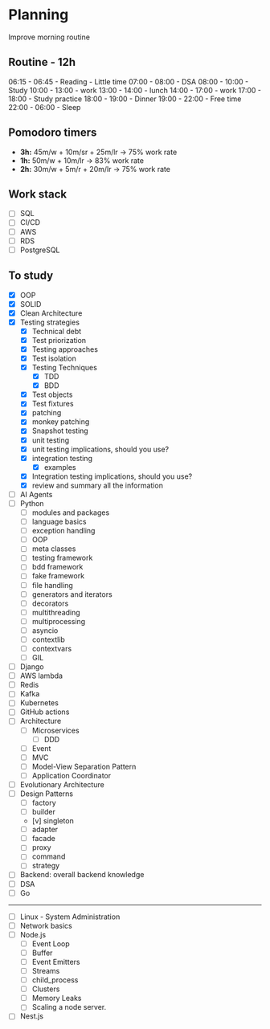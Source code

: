 # Planning
Improve morning routine
## Routine - 12h
06:15 - 06:45 - Reading - Little time
07:00 - 08:00 - DSA
08:00 - 10:00 - Study
10:00 - 13:00 - work
13:00 - 14:00 - lunch
14:00 - 17:00 - work
17:00 - 18:00 - Study practice
18:00 - 19:00 - Dinner
19:00 - 22:00 - Free time
22:00 - 06:00 - Sleep
## Pomodoro timers
- **3h:** 45m/w + 10m/sr + 25m/lr -> 75% work rate
- **1h:** 50m/w + 10m/lr -> 83% work rate
- **2h:** 30m/w + 5m/r + 20m/lr -> 75% work rate
## Work stack
- [ ] SQL
- [ ] CI/CD
- [ ] AWS
- [ ] RDS
- [ ] PostgreSQL
## To study
- [x] OOP
- [x] SOLID
- [x] Clean Architecture
- [x] Testing strategies
    - [x] Technical debt
    - [x] Test priorization
    - [x] Testing approaches
    - [x] Test isolation
    - [x] Testing Techniques
        - [x] TDD
        - [x] BDD
    - [x] Test objects
	- [x] Test fixtures
	- [x] patching
	- [x] monkey patching
	- [x] Snapshot testing
    - [x] unit testing
    - [x] unit testing implications, should you use?
    - [x] integration testing
	    - [x] examples
	- [x] Integration testing implications, should you use?
	- [x] review and summary all the information
- [ ] AI Agents
- [ ] Python
	- [ ] modules and packages
	- [ ] language basics
	- [ ] exception handling
	- [ ] OOP
	- [ ] meta classes
	- [ ] testing framework
	- [ ] bdd framework
	- [ ] fake framework
	- [ ] file handling
	- [ ] generators and iterators
	- [ ] decorators
	- [ ] multithreading
	- [ ] multiprocessing
	- [ ] asyncio
	- [ ] contextlib
	- [ ] contextvars
	- [ ] GIL
- [ ] Django
- [ ] AWS lambda
- [ ] Redis
- [ ] Kafka
- [ ] Kubernetes
- [ ] GitHub actions
- [ ] Architecture
	- [ ] Microservices
	    - [ ] DDD
    - [ ] Event
    - [ ] MVC
    - [ ] Model-View Separation Pattern
    - [ ] Application Coordinator
- [ ] Evolutionary Architecture
- [ ] Design Patterns
    - [ ] factory
    - [ ] builder
    - [v] singleton
    - [ ] adapter
    - [ ] facade
    - [ ] proxy
    - [ ] command
    - [ ] strategy
- [ ] Backend: overall backend knowledge
- [ ] DSA
- [ ] Go

---
- [ ] Linux - System Administration
- [ ] Network basics
- [ ] Node.js
    - [ ] Event Loop
    - [ ] Buffer
    - [ ] Event Emitters
    - [ ] Streams
    - [ ] child_process
    - [ ] Clusters
    - [ ] Memory Leaks
    - [ ] Scaling a node server.
- [ ] Nest.js